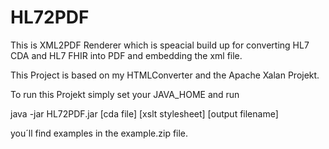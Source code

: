 # HL72PDF
This is XML2PDF Renderer which is speacial build up for converting HL7 CDA and HL7 FHIR into PDF and embedding the xml file.

This Project is based on my HTMLConverter and the Apache Xalan Projekt.

To run this Projekt simply set your JAVA_HOME and run

java -jar HL72PDF.jar [cda file] [xslt stylesheet] [output filename]

you´ll find examples in the example.zip file.
